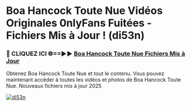 # Boa Hancock Toute Nue Vidéos Originales 0nlyFans Fuitées - Fichiers Mis à Jour ! (di53n)

<h3>🔴 CLIQUEZ ICI 🌐==►► <a href="https://tinyurl.com/2pmr4ezf" rel="nofollow">Boa Hancock Toute Nue Fichiers Mis à Jour</a></h3>

Obtenez Boa Hancock Toute Nue et tout le contenu. Vous pouvez maintenant accéder à toutes les vidéos et photos de Boa Hancock Toute Nue. Nouveaux fichiers mis à jour 2025

[![di53n](https://i.imgur.com/6SNvagu.gif)](https://tinyurl.com/2pmr4ezf)
